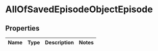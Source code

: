 # AllOfSavedEpisodeObjectEpisode

## Properties
Name | Type | Description | Notes
------------ | ------------- | ------------- | -------------

